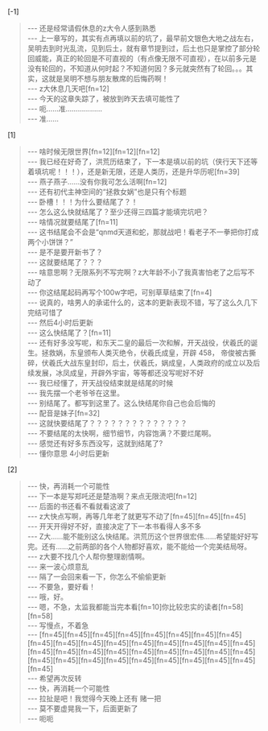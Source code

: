 
[-1] 
>--- 还是经常请假休息的z大令人感到熟悉<br>
>--- 上一章写的，其实有点再填以前的坑了，最早前文银色大地之战左右，吴明去到时光乱流，见到后土，就有章节提到过，后土也只是掌控了部分轮回威能，真正的轮回是不可直视的（有点像无限不可直视），在以前多元是没有轮回的，不知道从何时起？不知道何因？多元就突然有了轮回。。。其实，这就是吴明不想与朋友散席的后悔药啊！<br>
>--- z大休息几天吧[fn=12]<br>
>--- 今天的这章失踪了，被放到昨天去填可能性了<br>
>--- 呃……准………………<br>
>--- 准……<br>

[1] 
>--- 啥时候无限世界[fn=12][fn=12][fn=12]<br>
>--- 我已经在好奇了，洪荒历结束了，下一本是填以前的坑（侠行天下还等着填坑呢！！！），还是新无限，还是人类历，还是升华历呢[fn=39]<br>
>--- 燕子燕子……没有你我可怎么活啊[fn=12]<br>
>--- 还有初代主神空间的“拯救女娲”也是只有个标题<br>
>--- 卧槽！！！为什么要结尾了？！<br>
>--- 怎么这么快就结尾了？至少还得三四篇才能填完坑吧？<br>
>--- 啥情况就要结尾了[fn=11]<br>
>--- 这书结尾会不会是“qnmd天道和蛇，那就战吧！看老子不一拳把你打成两个小饼饼？”<br>
>--- 是不是要开新书了？<br>
>--- 这就要结尾了？？？<br>
>--- 啥意思啊？无限系列不写完啊？z大年龄不小了我真害怕老了之后写不动了<br>
>--- 你这结尾起码再写个100w字吧，可别草草结束了[fn=4]<br>
>--- 说真的，啥男人的承诺什么的，这本的更新表现不错，写了这么久几下完结可惜了<br>
>--- 然后4小时后更新<br>
>--- 这么快结尾了？[fn=11]<br>
>--- 还有好多没写呢，和东天二皇的最后一次和解，开天战役，伏羲氏的诞生。拯救娲，东皇颁布人类灭绝令，伏羲氏成皇，开辟 458， 帝俊被古撕碎，伏羲氏大战东皇封印，后土，伏羲氏，娲成皇，人类政府的成立以及后续发展，冰凤成皇，开辟外宇宙，等等都还没写呢好不好<br>
>--- 我已经懂了，开天战役结束就是结尾的时候<br>
>--- 我先摆一个老爷爷在这里。<br>
>--- 别结尾了。都写到这里了。这么快结尾你自己也会后悔的<br>
>--- 配音是妹子[fn=32]<br>
>--- 这就快要结尾了？？？？？？？？？？？？？？<br>
>--- 不要结尾的太快啊，细节细节，内容饱满？不要烂尾啊。<br>
>--- 感觉还有好多东西没写，这就到结尾了?<br>
>--- 懂你意思 4小时后更新<br>

[2] 
>--- 快，再消耗一个可能性<br>
>--- 下一本是写郑吒还是楚浩啊？来点无限流吧[fn=12]<br>
>--- 后面的书还看不看就看这波了<br>
>--- z大快点写啊，再等几年老了就更写不动了[fn=45][fn=45][fn=45]<br>
>--- 开天开得好不好，直接决定了下一本书看得人多不多<br>
>--- Z大……能不能别这么快结尾。洪荒历这个世界很宏伟……希望能好好写完。还有……之前两部的各个人物都好喜欢，能不能给一个完美结局呀。<br>
>--- z大要不找几个人帮你整理剧情啊。<br>
>--- 来一波心烦意乱<br>
>--- 隔了一会回来看一下，你怎么不偷偷更新<br>
>--- 不要急，要好看！<br>
>--- 哦，好。<br>
>--- 嗯，不急，太监我都能当完本看[fn=10]你比较忠实的读者[fn=58][fn=58]<br>
>--- 写慢点，不着急<br>
>--- [fn=45][fn=45][fn=45][fn=45][fn=45][fn=45][fn=45][fn=45][fn=45][fn=45][fn=45][fn=45][fn=45][fn=45][fn=45][fn=45][fn=45][fn=45][fn=45][fn=45][fn=45][fn=45][fn=45][fn=45][fn=45][fn=45][fn=45][fn=45][fn=45][fn=45][fn=45][fn=45][fn=45][fn=45][fn=45][fn=45]<br>
>--- 希望再次反转<br>
>--- 快，再消耗一个可能性<br>
>--- 拉扯是吧！我觉得今天晚上还有 赌一把<br>
>--- 莫不要虚晃我一下，后面更新了<br>
>--- 呃呃<br>
